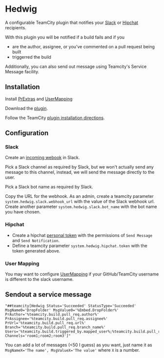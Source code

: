 # Hedwig

A configurable TeamCity plugin that notifies your [Slack](https://slack.com) or [Hipchat](https://www.hipchat.com/) recipients.

With this plugin you will be notified if a build fails and if you 

- are the author, assignee, or you've commented on a pull request being built
- triggerred the build

Additionally, you can also send out message using Teamcity's Service Message facility.

## Installation

Install [PrExtras](https://github.com/Nicologies/PrExtras) and [UserMapping](https://github.com/Nicologies/usermapping)

Download the [plugin](https://github.com/Nicologies/Hedwig/releases/latest).

Follow the TeamCity [plugin installation directions](http://confluence.jetbrains.com/display/TCD8/Installing+Additional+Plugins).

## Configuration

### Slack

Create an [incoming webook](https://my.slack.com/services/new/incoming-webhook) in Slack.

Pick a Slack channel as required by Slack, but we won't actually send any message to this channel, instead, we will send the message directly to the user.

Pick a Slack bot name as required by Slack.

Copy the URL for the webhook. As an admin, create a teamcity parameter `system.hedwig.slack.webhook_url` with the value of the Slack webhook url.
Create another parameter `system.hedwig.slack.bot_name` with the bot name you have chosen.

### Hipchat

- Create a hipchat [personal token](https://helixleisure.hipchat.com/account/api) with the permissions of `Send Message` and `Send Notification`.
- Define a teamcity parameter `system.hedwig.hipchat.token` with the token generated above.

### User Mapping

You may want to configure  [UserMapping](https://github.com/Nicologies/usermapping) if your GitHub/TeamCity username is different to the slack username.

## Sendout a service message

```
"##teamcity[Hedwig Status='Succeeded' StatusType='Succeeded' MsgName0='DropFolder' MsgValue0='%Embed.DropFolder%' PrAuthor='%teamcity.build.pull_req.author%' PrAssignee='%teamcity.build.pull_req.assignee%' PrUrl='%teamcity.build.pull_req.url%' Branch='%teamcity.build.pull_req.branch_name%' Users='%teamcity.build.triggered_by.mapped_user%;%teamcity.build.pull_req.participants%' Channels='room1;room2;room3']"
```

You can add a lot of messages (<50 I guess) as you want, just name it as `MsgNameX='The name', MsgValueX='The value'` where `X` is a number.
